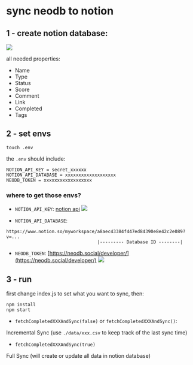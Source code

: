 # sync neodb to notion

## 1 - create notion database: 

![](https://youpai.roccoshi.top/img/202306261508300.png)

all needed properties: 

- Name
- Type
- Status
- Score
- Comment
- Link
- Completed
- Tags

## 2 - set envs

```shell
touch .env
```

the `.env` should include: 

```shell
NOTION_API_KEY = secret_xxxxxx
NOTION_API_DATABASE = xxxxxxxxxxxxxxxxxxx
NEODB_TOKEN = xxxxxxxxxxxxxxxxxx
```

### where to get those envs?

- `NOTION_API_KEY`: [notion api](https://www.notion.so/my-integrations)
![](https://youpai.roccoshi.top/img/202306261528187.png)

- `NOTION_API_DATABASE`: 
```
https://www.notion.so/myworkspace/a8aec43384f447ed84390e8e42c2e089?v=...
                                  |--------- Database ID --------|
```
- `NEODB_TOKEN`: [https://neodb.social/developer/](https://neodb.social/developer/)
![](https://youpai.roccoshi.top/img/202306261527035.png)

## 3 - run

first change index.js to set what you want to sync, then: 

```shell
npm install
npm start
```

- `fetchCompletedXXXAndSync(false)` or `fetchCompletedXXXAndSync()`: 

Incremental Sync (use `./data/xxx.csv` to keep track of the last sync time)

- `fetchCompletedXXXAndSync(true)`

Full Sync (will create or update all data in notion database)